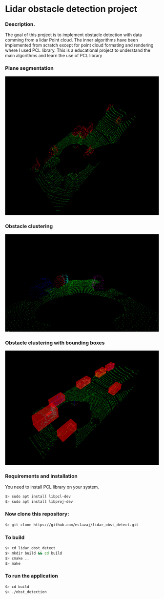 # Lidar obstacle detection project

### Description.

The goal of this project is to implement obstacle detection with data comming from a lidar Point cloud.
The inner algorithms have been implemented from scratch except for point cloud formating and rendering where I used PCL library.
This is a educational project to understand the main algorithms and learn the use of PCL library

### Plane segmentation
<img src="media/plane_obst_segment.jpg" width="777" height="455" />

### Obstacle clustering
<img src="media/obst_clustering.jpg" width="895" height="320" />

### Obstacle clustering with bounding boxes
<img src="media/obst_clustering2.jpg" width="655" height="375" />


### Requirements and installation

You need to install PCL library on your system.

```bash
$> sudo apt install libpcl-dev
$> sudo apt install libproj-dev
```

### Now clone this repository:

```bash
$> git clone https://github.com/eslavaj/lidar_obst_detect.git
```

### To build
```bash
$> cd lidar_obst_detect
$> mkdir build && cd build
$> cmake ..
$> make
```

### To run the application
```bash
$> cd build
$> ./obst_detection
```


